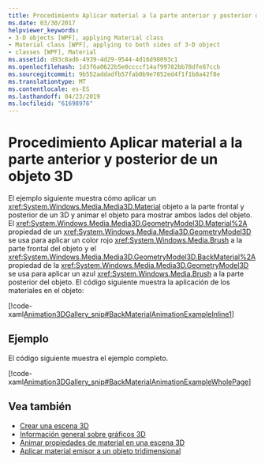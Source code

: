 ```yaml
---
title: Procedimiento Aplicar material a la parte anterior y posterior de un objeto 3D
ms.date: 03/30/2017
helpviewer_keywords:
- 3-D objects [WPF], applying Material class
- Material class [WPF], applying to both sides of 3-D object
- classes [WPF], Material
ms.assetid: d93c8ad6-4939-4d29-9544-4d16d98093c1
ms.openlocfilehash: 1d3f6a0622b5e0ccccf14af99782bb78dfe87ccb
ms.sourcegitcommit: 9b552addadfb57fab0b9e7852ed4f1f1b8a42f8e
ms.translationtype: MT
ms.contentlocale: es-ES
ms.lasthandoff: 04/23/2019
ms.locfileid: "61698976"
---
```

# <a name="how-to-apply-material-to-the-front-and-back-of-a-3-d-object"></a>Procedimiento Aplicar material a la parte anterior y posterior de un objeto 3D
El ejemplo siguiente muestra cómo aplicar un <xref:System.Windows.Media.Media3D.Material> objeto a la parte frontal y posterior de un 3D y animar el objeto para mostrar ambos lados del objeto. El <xref:System.Windows.Media.Media3D.GeometryModel3D.Material%2A> propiedad de un <xref:System.Windows.Media.Media3D.GeometryModel3D> se usa para aplicar un color rojo <xref:System.Windows.Media.Brush> a la parte frontal del objeto y el <xref:System.Windows.Media.Media3D.GeometryModel3D.BackMaterial%2A> propiedad de la <xref:System.Windows.Media.Media3D.GeometryModel3D> se usa para aplicar un azul <xref:System.Windows.Media.Brush> a la parte posterior del objeto. El código siguiente muestra la aplicación de los materiales en el objeto:  
  
 [!code-xaml[Animation3DGallery_snip#BackMaterialAnimationExampleInline1](~/samples/snippets/csharp/VS_Snippets_Wpf/Animation3DGallery_snip/CS/BackMaterialAnimationExample.xaml#backmaterialanimationexampleinline1)]  
  
## <a name="example"></a>Ejemplo  
 El código siguiente muestra el ejemplo completo.  
  
 [!code-xaml[Animation3DGallery_snip#BackMaterialAnimationExampleWholePage](~/samples/snippets/csharp/VS_Snippets_Wpf/Animation3DGallery_snip/CS/BackMaterialAnimationExample.xaml#backmaterialanimationexamplewholepage)]  
  
## <a name="see-also"></a>Vea también

- [Crear una escena 3D](how-to-create-a-3-d-scene.md)
- [Información general sobre gráficos 3D](3-d-graphics-overview.md)
- [Animar propiedades de material en una escena 3D](how-to-animate-material-properties-in-a-3-d-scene.md)
- [Aplicar material emisor a un objeto tridimensional](how-to-apply-emissive-material-to-a-3-d-object.md)
